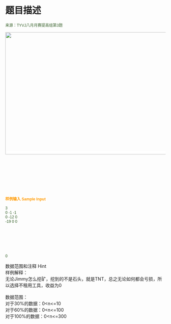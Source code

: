 # 题目描述


<p>
<span style="color:#355F29;font-family:&#39;WenQuanYi Micro Hei Mono&#39;, &#39;WenQuanYi Micro Hei&#39;, &#39;Microsoft Yahei Mono&#39;, &#39;Microsoft Yahei&#39;, sans-serif;font-size:12px;background-color:#FFFFFF;">来源：TYVJ八月月赛提高组第3题</span>
</p>
<p>
<span style="color:#355F29;font-family:&#39;WenQuanYi Micro Hei Mono&#39;, &#39;WenQuanYi Micro Hei&#39;, &#39;Microsoft Yahei Mono&#39;, &#39;Microsoft Yahei&#39;, sans-serif;font-size:12px;background-color:#FFFFFF;"><img src="/upload/image/20140108/20140108135552_49666.jpg" alt="" height="383" width="526"/><br/>
</span> 
</p>
<p>
<span style="color:#355F29;font-family:&#39;WenQuanYi Micro Hei Mono&#39;, &#39;WenQuanYi Micro Hei&#39;, &#39;Microsoft Yahei Mono&#39;, &#39;Microsoft Yahei&#39;, sans-serif;font-size:12px;background-color:#FFFFFF;"> 
</span></p><table style="font-family:&#39;WenQuanYi Micro Hei Mono&#39;, &#39;WenQuanYi Micro Hei&#39;, &#39;Microsoft Yahei Mono&#39;, &#39;Microsoft Yahei&#39;, sans-serif;" class="ke-zeroborder" bgcolor="#FFFFFF" border="0" cellpadding="0" cellspacing="0" height="0">
<tbody>
<tr>
</tr>
<tr>
<td colspan="2" style="font-family:Tahoma;color:#FF9900;font-weight:bold;" align="left" height="20" valign="top" width="512">
描述 Description
</td>
<td rowspan="2" style="font-family:Tahoma;color:#355F29;">
<br/>
</td>
</tr>
<tr>
<td style="font-family:Tahoma;color:#355F29;" align="left" valign="top" width="10">
 
</td>
<td style="font-family:Tahoma;color:#355F29;" align="left" valign="top" width="502">
黄金矿工是一个经典的小游戏，它可以锻炼人的反应能力。该游戏中，可以通过“挖矿”获得积分并不断升级。玩家可以在线玩flash版黄金矿工，也可以下载后玩单机版黄金矿工。目前，黄金矿工小游戏有多个版本，例如黄金矿工双人版，黄金矿工单人版等。<br/>
Jimmy是一位黄金矿工，他所在的金矿是一个n*n的矩形区域（俯视），区域内有黄金、石头和TNT，由一个n*n的矩阵描述。黄金的价值对应矩阵中的正值，石头的价值对应矩阵中的负值，TNT由0表示。换句话说，挖到黄金赚钱，石头亏损，如果挖到TNT就挂了~_~<br/>
Jimmy租到的挖矿工具很特别，它的形状是一个长宽任意（均为正整数）的矩形，可以取走被该工具覆盖的矩形区域内的所有物品，但如果该区域内有TNT，该工具将被炸毁，此时Jimmy将不得不赔偿矿主+∞元！！！需要注意的是，该工具只能在金矿范围内使用（即不得超出金矿边界），且租金为每次使用十元。<br/>
现在，Jimmy想知道，如果他至多只有一次租用该工具的机会，他能获得的最大收益是多少。当然，如果Jimmy租用该工具无论如何都会亏损，他可以不租用，此时收益为0.<br/>
</td>
</tr>
<tr>
<td style="font-family:Tahoma;color:#355F29;" height="14" width="14">
<br/>
</td>
</tr>
</tbody>
</table>
<br/>
<table style="font-family:&#39;WenQuanYi Micro Hei Mono&#39;, &#39;WenQuanYi Micro Hei&#39;, &#39;Microsoft Yahei Mono&#39;, &#39;Microsoft Yahei&#39;, sans-serif;" class="ke-zeroborder" bgcolor="#FFFFFF" border="0" cellpadding="0" cellspacing="0" height="0">
<tbody>
<tr>
</tr>
<tr>
<td colspan="2" style="font-family:Tahoma;color:#FF9900;font-weight:bold;" align="left" height="20" valign="top">
<br/>
输入格式 Input Format
</td>
<td rowspan="2" style="font-family:Tahoma;color:#355F29;">
<br/>
</td>
</tr>
<tr>
<td style="font-family:Tahoma;color:#355F29;" align="left" valign="top" width="10">
 
</td>
<td style="font-family:Tahoma;color:#355F29;" align="left" valign="top" width="502">
第一行：一个整数n<br/>
接下来n行，每行n个整数（绝对值&lt;100），为题目中所描述的矩阵。<br/>
</td>
</tr>
<tr>
<td style="font-family:Tahoma;color:#355F29;" height="14" width="14">
<br/>
</td>
</tr>
</tbody>
</table>
<br/>
<table style="font-family:&#39;WenQuanYi Micro Hei Mono&#39;, &#39;WenQuanYi Micro Hei&#39;, &#39;Microsoft Yahei Mono&#39;, &#39;Microsoft Yahei&#39;, sans-serif;" class="ke-zeroborder" bgcolor="#FFFFFF" border="0" cellpadding="0" cellspacing="0" height="0">
<tbody>
<tr>
<td colspan="2" style="font-family:Tahoma;color:#FF9900;font-weight:bold;" align="left" height="20" valign="top" width="512">
<br/>
输出格式 Output Format
</td>
<td rowspan="2" style="font-family:Tahoma;color:#355F29;">
<br/>
</td>
</tr>
<tr>
<td style="font-family:Tahoma;color:#355F29;" align="left" valign="top" width="10">
 
</td>
<td style="font-family:Tahoma;color:#355F29;" align="left" valign="top" width="502">
一个数，即Jimmy所能获得的最大收益。
</td>
</tr>
</tbody>
</table>
<span style="color:#FF9900;font-family:&#39;WenQuanYi Micro Hei Mono&#39;, &#39;WenQuanYi Micro Hei&#39;, &#39;Microsoft Yahei Mono&#39;, &#39;Microsoft Yahei&#39;, sans-serif;font-size:12px;font-weight:bold;background-color:#FFFFFF;">样例输入 Sample Input </span> 
<p></p>
<p>
<span style="color:#355F29;font-family:&#39;WenQuanYi Micro Hei Mono&#39;, &#39;WenQuanYi Micro Hei&#39;, &#39;Microsoft Yahei Mono&#39;, &#39;Microsoft Yahei&#39;, sans-serif;font-size:12px;background-color:#FFFFFF;"><span>3</span><br/>
<span>0 -1 -1</span><br/>
<span>0 -12 0</span><br/>
<span>-19 0 0</span><br/>
</span> 
</p>
<div>
<br/>
</div>
<table style="font-family:&#39;WenQuanYi Micro Hei Mono&#39;, &#39;WenQuanYi Micro Hei&#39;, &#39;Microsoft Yahei Mono&#39;, &#39;Microsoft Yahei&#39;, sans-serif;" class="ke-zeroborder" bgcolor="#FFFFFF" border="0" cellpadding="0" cellspacing="0" height="0">
<tbody>
<tr>
<td colspan="2" style="font-family:Tahoma;color:#FF9900;font-weight:bold;" align="left" height="20" valign="top" width="512">
<br/>
样例输出 Sample Output 
</td>
</tr>
</tbody>
</table>
<br/>
<p>
<span style="color:#355F29;font-family:&#39;WenQuanYi Micro Hei Mono&#39;, &#39;WenQuanYi Micro Hei&#39;, &#39;Microsoft Yahei Mono&#39;, &#39;Microsoft Yahei&#39;, sans-serif;font-size:12px;background-color:#FFFFFF;">0</span> 
</p>
<p>
<span style="color:#355F29;font-family:&#39;WenQuanYi Micro Hei Mono&#39;, &#39;WenQuanYi Micro Hei&#39;, &#39;Microsoft Yahei Mono&#39;, &#39;Microsoft Yahei&#39;, sans-serif;font-size:12px;background-color:#FFFFFF;"> </span>
</p>
<div>
数据范围和注释 Hint
</div>
样例解释：<br/>
无论Jimmy怎么挖矿，挖到的不是石头，就是TNT，总之无论如何都会亏损，所以选择不租用工具，收益为0<br/>
<br/>
数据范围：<br/>
对于30%的数据：0&lt;n&lt;=10<br/>
对于60%的数据：0&lt;n&lt;=100<br/>
对于100%的数据：0&lt;n&lt;=300<br/>
<p>
<br/>
</p>
